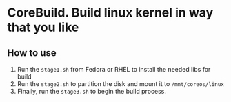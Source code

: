 # CoreBuild. Build linux kernel in way that you like

## How to use
1. Run the `stage1.sh` from Fedora or RHEL to install the needed libs for build
2. Run the `stage2.sh` to partition the disk and mount it to `/mnt/coreos/linux`
3. Finally, run the `stage3.sh` to begin the build process.